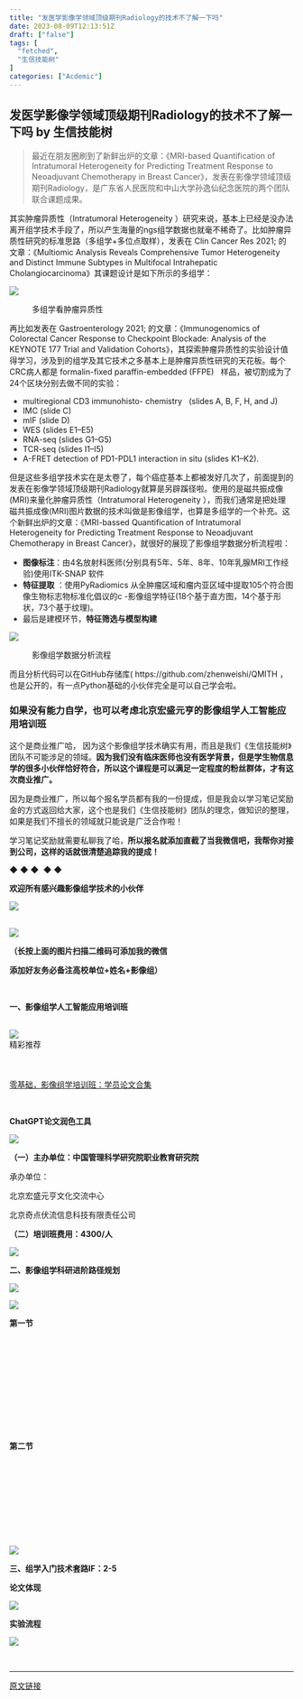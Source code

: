 ```yaml
---
title: "发医学影像学领域顶级期刊Radiology的技术不了解一下吗"
date: 2023-08-09T12:13:51Z
draft: ["false"]
tags: [
  "fetched",
  "生信技能树"
]
categories: ["Acdemic"]
---
```

发医学影像学领域顶级期刊Radiology的技术不了解一下吗 by 生信技能树
------
<div><section data-tool="mdnice编辑器" data-website="https://www.mdnice.com"><blockquote data-tool="mdnice编辑器"><p>最近在朋友圈刷到了新鲜出炉的文章：《MRI-based Quantification of Intratumoral Heterogeneity for Predicting Treatment Response to Neoadjuvant Chemotherapy in Breast Cancer》，发表在影像学领域顶级期刊Radiology，是广东省人民医院和中山大学孙逸仙纪念医院的两个团队联合课题成果。</p></blockquote><p data-tool="mdnice编辑器">其实肿瘤异质性（Intratumoral Heterogeneity ）研究来说，基本上已经是没办法离开组学技术手段了，所以产生海量的ngs组学数据也就毫不稀奇了。比如肿瘤异质性研究的标准思路（多组学+多位点取样），发表在 Clin Cancer Res 2021; 的 文章：《Multiomic Analysis Reveals Comprehensive Tumor Heterogeneity and Distinct Immune Subtypes in Multifocal Intrahepatic Cholangiocarcinoma》其课题设计是如下所示的多组学：</p><p><img data-galleryid="" data-ratio="0.7117346938775511" data-s="300,640" data-src="https://mmbiz.qpic.cn/mmbiz_png/cZNhZQ6j4wzVezIsE1gUzrCNIjMNaIicBrEBbqqF7EVsOKn4o9JTRtLib5sOnRchZ9pNwF0RZ9wNHdYcmEpfNx7Q/640?wx_fmt=png" data-type="png" data-w="1568" src="https://mmbiz.qpic.cn/mmbiz_png/cZNhZQ6j4wzVezIsE1gUzrCNIjMNaIicBrEBbqqF7EVsOKn4o9JTRtLib5sOnRchZ9pNwF0RZ9wNHdYcmEpfNx7Q/640?wx_fmt=png"></p><figure data-tool="mdnice编辑器"><figcaption>多组学看肿瘤异质性</figcaption></figure><p data-tool="mdnice编辑器">再比如发表在 Gastroenterology 2021; 的文章：《Immunogenomics of Colorectal Cancer Response to Checkpoint Blockade: Analysis of the KEYNOTE 177 Trial and Validation Cohorts》，其探索肿瘤异质性的实验设计值得学习，涉及到的组学及其它技术之多基本上是肿瘤异质性研究的天花板。每个CRC病人都是 formalin-fixed paraffin-embedded (FFPE)   样品，被切割成为了24个区块分别去做不同的实验：</p><ul data-tool="mdnice编辑器"><li><section>multiregional CD3 immunohisto- chemistry   (slides A, B, F, H, and J)</section></li><li><section>IMC (slide C)</section></li><li><section>mIF (slide D)</section></li><li><section>WES (slides E1–E5)</section></li><li><section>RNA-seq (slides G1–G5)</section></li><li><section>TCR-seq (slides I1–I5)</section></li><li><section>A-FRET detection of PD1-PDL1 interaction in situ (slides K1–K2).</section></li></ul><p data-tool="mdnice编辑器">但是这些多组学技术实在是太卷了，每个癌症基本上都被发好几次了，前面提到的发表在影像学领域顶级期刊Radiology就算是另辟蹊径啦。使用的是磁共振成像(MRI)来量化肿瘤异质性（Intratumoral Heterogeneity ），而我们通常是把处理磁共振成像(MRI)图片数据的技术叫做是影像组学，也算是多组学的一个补充。这个新鲜出炉的文章：《MRI-bassed Quantification of Intratumoral Heterogeneity for Predicting Treatment Response to Neoadjuvant Chemotherapy in Breast Cancer》，就很好的展现了影像组学数据分析流程啦：</p><ul data-tool="mdnice编辑器"><li><section><strong>图像标注</strong>：由4名放射科医师(分别具有5年、5年、8年、10年乳腺MRI工作经验)使用ITK-SNAP 软件</section></li><li><section><strong>特征提取</strong> ：使用PyRadiomics 从全肿瘤区域和瘤内亚区域中提取105个符合图像生物标志物标准化倡议的c -影像组学特征(18个基于直方图，14个基于形状，73个基于纹理)。</section></li><li><section>最后是建模环节，<strong>特征筛选与模型构建</strong></section></li></ul><p><img data-galleryid="" data-ratio="0.8137931034482758" data-s="300,640" data-src="https://mmbiz.qpic.cn/mmbiz_png/cZNhZQ6j4wzVezIsE1gUzrCNIjMNaIicB94SjeWnDDFTEJQ7sojT3Hwl0PSEiaV1QQFUu1CUKGmKQeMSmBkJDeQA/640?wx_fmt=png" data-type="png" data-w="1450" src="https://mmbiz.qpic.cn/mmbiz_png/cZNhZQ6j4wzVezIsE1gUzrCNIjMNaIicB94SjeWnDDFTEJQ7sojT3Hwl0PSEiaV1QQFUu1CUKGmKQeMSmBkJDeQA/640?wx_fmt=png"></p><figure data-tool="mdnice编辑器"><figcaption>影像组学数据分析流程</figcaption></figure><p data-tool="mdnice编辑器">而且分析代码可以在GitHub存储库( https://github.com/zhenweishi/QMITH ，也是公开的，有一点Python基础的小伙伴完全是可以自己学会啦。</p><h3 data-tool="mdnice编辑器"><span></span><span>如果没有能力自学，也可以考虑北京宏盛元亨的<strong>影像组学人工智能应用培训班</strong></span><span></span></h3><p data-tool="mdnice编辑器">这个是商业推广哈， 因为这个影像组学技术确实有用，而且是我们《生信技能树》团队不可能涉足的领域。<strong>因为我们没有临床医师也没有医学背景，但是学生物信息学的很多小伙伴恰好符合，所以这个课程是可以满足一定程度的粉丝群体，才有这次商业推广。</strong></p><p data-tool="mdnice编辑器">因为是商业推广，所以每个报名学员都有我的一份提成，但是我会以学习笔记奖励金的方式返回给大家，这个也是我们《生信技能树》团队的理念，做知识的整理，如果是我们不擅长的领域就只能说是广泛合作啦！</p><p data-tool="mdnice编辑器">学习笔记奖励就需要私聊我了哈，<strong>所以报名就添加直截了当我微信吧，我帮你对接到公司，这样的话就很清楚追踪我的提成！</strong></p><section data-tool="mdnice编辑器" data-website="https://www.mdnice.com"><section data-style-type="5" data-tools="新媒体排版" data-id="1322513"><section data-style-type="5" data-tools="新媒体排版" data-id="1322503"><p><span data-txtless="spin" data-txtlessp="120">◆ </span><span></span><span>◆ </span><span></span><span data-txtless="spin" data-txtlessp="-120">◆  <span data-txtless="spin" data-txtlessp="120">◆ </span><span>◆</span></span></p></section><p><strong><span>欢迎所有感兴趣影像组学技术的</span></strong><strong><span>小伙伴</span></strong></p></section><section data-style-type="5" data-tools="新媒体排版" data-id="1207583"><section><section><section><img data-ratio="0.015625" data-src="https://mmbiz.qpic.cn/mmbiz_jpg/cZNhZQ6j4wxHjYl4eIGfcicTibYjia6zsGRRdhbicpU4JybsCCJUv7flbo2brIeYaicUFca1a3J0Ka0YfO7er980C6w/640?wx_fmt=jpeg&amp;wxfrom=5&amp;wx_lazy=1&amp;wx_co=1" data-type="jpeg" data-w="256" src="https://mmbiz.qpic.cn/mmbiz_jpg/cZNhZQ6j4wxHjYl4eIGfcicTibYjia6zsGRRdhbicpU4JybsCCJUv7flbo2brIeYaicUFca1a3J0Ka0YfO7er980C6w/640?wx_fmt=jpeg&amp;wxfrom=5&amp;wx_lazy=1&amp;wx_co=1"></section><section data-style-type="5" data-tools="新媒体排版" data-id="1206990"><section><section powered-by="KolEditor.us"><section><section><br></section></section></section></section></section></section></section></section><section><section><p><img data-galleryid="" data-ratio="0.9696969696969697" data-s="300,640" data-src="https://mmbiz.qpic.cn/mmbiz_png/cZNhZQ6j4wxFTJjVgVITxEP8nwDPmehmsgAliczBVxsrHrxibTNyRziaNwtoT07ibQNSNu2LGArYHBjb0icma7PEEOQ/640?wx_fmt=png&amp;wxfrom=5&amp;wx_lazy=1&amp;wx_co=1" data-type="png" data-w="330" src="https://mmbiz.qpic.cn/mmbiz_png/cZNhZQ6j4wxFTJjVgVITxEP8nwDPmehmsgAliczBVxsrHrxibTNyRziaNwtoT07ibQNSNu2LGArYHBjb0icma7PEEOQ/640?wx_fmt=png&amp;wxfrom=5&amp;wx_lazy=1&amp;wx_co=1"></p></section><p><span><strong>（长按上面的图片扫描二维码可添加我的微信</strong></span></p><p><span><strong>添加好友务必备注</strong></span><span><strong>高校单位+姓名+影像组</strong></span><span><strong>）</strong></span></p><p><span><strong></strong></span></p></section></section><p><br></p></section><section><section data-role="paragraph"><section data-brushtype="text" data-lazy-bgimg="https://mmbiz.qpic.cn/mmbiz_png/7QRTvkK2qC6sLlAPcPheDLycujYrOvsZjI6Q8b38UibYGJoQKON01aaW0eKDfEZ3PsRoJDNdzsK0eAurzdxcD5Q/640?wx_fmt=png" data-fail="0"><section data-brushtype="text"><p><span><strong>一、影像组学人工智能应用培训班</strong></span></p></section></section></section></section><section data-lazy-bgimg="https://mmbiz.qpic.cn/mmbiz_png/7QRTvkK2qC7wPVicfoORlciae6RevUqalJS2LTFhEEdZxqKun4TJdicLvkzibBe7Re54U3MyjSO0K3dk3PJfr4M8jQ/640?wx_fmt=png" data-fail="0"><section><section><section data-autoskip="1"><section><section><br></section><section><section><img data-ratio="1" data-w="30" data-width="100%" data-src="https://mmbiz.qpic.cn/mmbiz_png/7QRTvkK2qC6RyGcCclHibMw08rYZOOtkfNaX7nMdG9yQnOtpBIJTxTIJ5fibMmicEJickp5DaQrxq1YKQiaJVJkyrZA/640?wx_fmt=png&amp;wxfrom=13&amp;wx_lazy=1&amp;wx_co=1&amp;tp=wxpic" src="https://mmbiz.qpic.cn/mmbiz_png/7QRTvkK2qC6RyGcCclHibMw08rYZOOtkfNaX7nMdG9yQnOtpBIJTxTIJ5fibMmicEJickp5DaQrxq1YKQiaJVJkyrZA/640?wx_fmt=png&amp;wxfrom=13&amp;wx_lazy=1&amp;wx_co=1&amp;tp=wxpic"></section></section><section data-brushtype="text">精彩推荐</section><section><br></section><section><br></section></section><section data-autoskip="1"><br><a target="_blank" href="http://mp.weixin.qq.com/s?__biz=MzkyOTQyMzM5OQ==&amp;mid=2247492313&amp;idx=1&amp;sn=743e3007e284f9fb4db81320885c33bf&amp;chksm=c20b6b91f57ce2878aa4ecb8f3494ccd59d0310a84220e9f8d25bef09b626b081a227441b225&amp;scene=21#wechat_redirect" textvalue="零基础，影像组学培训班：学员论文合集" linktype="text" imgurl="" imgdata="null" data-itemshowtype="0" tab="innerlink" data-linktype="2" hasload="1">零基础，影像组学培训班：学员论文合集</a></section><p><strong><span><br></span></strong></p><p><strong><span>ChatGPT论文润色工具</span></strong></p><p><strong><span><img data-galleryid="" data-ratio="0.575" data-s="300,640" data-src="https://mmbiz.qpic.cn/mmbiz_png/KTTnKVag9ZUx4qHXBwSpr4zSlY2oJm2vOHH5vJEcpWjdAicibxgHF0Jzz0Y3yBVUBS4f4C9NSe6od9fdIz4tsnaA/640?wx_fmt=png&amp;wxfrom=13&amp;tp=wxpic" data-type="png" data-w="1080" src="https://mmbiz.qpic.cn/mmbiz_png/KTTnKVag9ZUx4qHXBwSpr4zSlY2oJm2vOHH5vJEcpWjdAicibxgHF0Jzz0Y3yBVUBS4f4C9NSe6od9fdIz4tsnaA/640?wx_fmt=png&amp;wxfrom=13&amp;tp=wxpic"></span></strong></p><p><strong><span>（一）主办单位：中国管理科学研究院职业教育研究院</span></strong></p><p><span>承办单位：</span></p><p><span>北京宏盛元亨文化交流中心</span></p><p><span>北京奇点伏流信息科技有限责任公司</span></p><p><strong><span>（二</span></strong><strong><span>）培训班费用：4300/人</span></strong></p><p><span></span></p></section></section></section><section><section><section><section><section><section><section><img data-ratio="0.625" data-w="72" data-src="https://mmbiz.qpic.cn/mmbiz_png/7QRTvkK2qC6sLlAPcPheDLycujYrOvsZXVlJrA6hYia6e0NI1x4YG5KpeME7Sp5BgwY7ecsnfiaqIprN7NCtJSTQ/640?wx_fmt=png&amp;tp=wxpic&amp;wxfrom=5&amp;wx_lazy=1&amp;wx_co=1" src="https://mmbiz.qpic.cn/mmbiz_png/7QRTvkK2qC6sLlAPcPheDLycujYrOvsZXVlJrA6hYia6e0NI1x4YG5KpeME7Sp5BgwY7ecsnfiaqIprN7NCtJSTQ/640?wx_fmt=png&amp;tp=wxpic&amp;wxfrom=5&amp;wx_lazy=1&amp;wx_co=1"></section><section data-brushtype="text" data-lazy-bgimg="https://mmbiz.qpic.cn/mmbiz_png/7QRTvkK2qC6sLlAPcPheDLycujYrOvsZjI6Q8b38UibYGJoQKON01aaW0eKDfEZ3PsRoJDNdzsK0eAurzdxcD5Q/640?wx_fmt=png" data-fail="0"><section data-brushtype="text"><p><span><strong><span><span>二、影像组学科研进阶路径规划</span></span><span></span></strong></span></p></section></section></section></section></section><section><section><section data-autoskip="1"><p><img data-galleryid="" data-ratio="0.5228174603174603" data-s="300,640" data-src="https://mmbiz.qpic.cn/sz_mmbiz_png/KTTnKVag9ZVKpyQjdgkqYngb61Zbmd9vsJicpUzA9L2dxlicnnrQ8EVIOYpUKqj9Upjic3oA4MPak340LxuMT4okQ/640?wx_fmt=png&amp;wxfrom=5&amp;wx_lazy=1&amp;wx_co=1" data-type="png" data-w="1008" src="https://mmbiz.qpic.cn/sz_mmbiz_png/KTTnKVag9ZVKpyQjdgkqYngb61Zbmd9vsJicpUzA9L2dxlicnnrQ8EVIOYpUKqj9Upjic3oA4MPak340LxuMT4okQ/640?wx_fmt=png&amp;wxfrom=5&amp;wx_lazy=1&amp;wx_co=1"></p><p><img data-galleryid="" data-ratio="0.7083333333333334" data-s="300,640" data-src="https://mmbiz.qpic.cn/sz_mmbiz_png/KTTnKVag9ZVKpyQjdgkqYngb61Zbmd9v2gF1XOiavWKjGOTJ1DBejOxc5pZDk1ctia5DFBMUqqib6RTWKmnAf6noQ/640?wx_fmt=png&amp;wxfrom=5&amp;wx_lazy=1&amp;wx_co=1" data-type="png" data-w="1080" src="https://mmbiz.qpic.cn/sz_mmbiz_png/KTTnKVag9ZVKpyQjdgkqYngb61Zbmd9v2gF1XOiavWKjGOTJ1DBejOxc5pZDk1ctia5DFBMUqqib6RTWKmnAf6noQ/640?wx_fmt=png&amp;wxfrom=5&amp;wx_lazy=1&amp;wx_co=1"></p><p><span><strong>第一节</strong><br></span></p><section><section><section><iframe data-vidtype="2" data-mpvid="wxv_3015285100034392065" data-cover="http%3A%2F%2Fmmbiz.qpic.cn%2Fsz_mmbiz_jpg%2FKTTnKVag9ZX9FukVRztwPXKghTyJiaghbcKr5IlEj2sdBDmXbeeHibl1boCeeiabVktHE5LraCs3YcuF52vIse8AQ%2F0%3Fwx_fmt%3Djpeg" data-ratio="1.7777777777777777" data-w="1920" allowfullscreen="" frameborder="0" data-src="https://mp.weixin.qq.com/mp/readtemplate?t=pages/video_player_tmpl&amp;action=mpvideo&amp;auto=0&amp;vid=wxv_3015285100034392065"></iframe></section></section><br></section><section><br></section><section><span><strong>第二节</strong><br></span></section><section><section><section><iframe data-vidtype="2" data-mpvid="wxv_3015303569316511746" data-cover="http%3A%2F%2Fmmbiz.qpic.cn%2Fsz_mmbiz_jpg%2FKTTnKVag9ZX9FukVRztwPXKghTyJiaghbnhhQP322vBtpIFnfBR7op4ibkzjKoqeHPmibR9sMRH4eN0boA2fVVzicQ%2F0%3Fwx_fmt%3Djpeg" data-ratio="1.7777777777777777" data-w="1920" allowfullscreen="" frameborder="0" data-src="https://mp.weixin.qq.com/mp/readtemplate?t=pages/video_player_tmpl&amp;action=mpvideo&amp;auto=0&amp;vid=wxv_3015303569316511746"></iframe></section></section></section><section mpa-from-tpl="t"><section mpa-from-tpl="t" data-mpa-template-schema="question" itemtype="https://mp.weixin.qq.com/voc/Question" itemscope=""><section data-mid="" mpa-from-tpl="t"><section data-mid="" mpa-from-tpl="t"><section data-mid="" mpa-from-tpl="t"><section mpa-from-tpl="t" data-mpa-template-name="" itemprop="name"><br></section></section></section></section></section></section></section></section></section><section><section><section><section><img data-ratio="0.625" data-w="72" data-src="https://mmbiz.qpic.cn/mmbiz_png/7QRTvkK2qC6sLlAPcPheDLycujYrOvsZXVlJrA6hYia6e0NI1x4YG5KpeME7Sp5BgwY7ecsnfiaqIprN7NCtJSTQ/640?wx_fmt=png&amp;tp=wxpic&amp;wxfrom=5&amp;wx_lazy=1&amp;wx_co=1" src="https://mmbiz.qpic.cn/mmbiz_png/7QRTvkK2qC6sLlAPcPheDLycujYrOvsZXVlJrA6hYia6e0NI1x4YG5KpeME7Sp5BgwY7ecsnfiaqIprN7NCtJSTQ/640?wx_fmt=png&amp;tp=wxpic&amp;wxfrom=5&amp;wx_lazy=1&amp;wx_co=1"></section><section data-brushtype="text" data-lazy-bgimg="https://mmbiz.qpic.cn/mmbiz_png/7QRTvkK2qC6sLlAPcPheDLycujYrOvsZjI6Q8b38UibYGJoQKON01aaW0eKDfEZ3PsRoJDNdzsK0eAurzdxcD5Q/640?wx_fmt=png" data-fail="0"><section data-brushtype="text"><p><span><strong><span>三</span><span>、组学入门技术套路IF：2-5</span></strong></span></p></section></section></section></section></section><section><section><section data-autoskip="1"><p><strong>论文体现</strong></p><p><img data-galleryid="" data-ratio="0.4824074074074074" data-s="300,640" data-src="https://mmbiz.qpic.cn/sz_mmbiz_png/KTTnKVag9ZUaSTFa1wgPX0eKf6zn9iblpwLjiaFBYH0hclpyCia65yhXSNlXpxooQ2icUy9wNAbYzrfE1NrkJexm2w/640?wx_fmt=png&amp;wxfrom=5&amp;wx_lazy=1&amp;wx_co=1" data-type="png" data-w="1080" src="https://mmbiz.qpic.cn/sz_mmbiz_png/KTTnKVag9ZUaSTFa1wgPX0eKf6zn9iblpwLjiaFBYH0hclpyCia65yhXSNlXpxooQ2icUy9wNAbYzrfE1NrkJexm2w/640?wx_fmt=png&amp;wxfrom=5&amp;wx_lazy=1&amp;wx_co=1"></p><p><span><span><strong>实验流程</strong></span></span></p><p><img data-galleryid="" data-ratio="0.5620280474649406" data-s="300,640" data-src="https://mmbiz.qpic.cn/mmbiz_png/KTTnKVag9ZUVEIic7mK7ZxZ4gRyibzUJTFU59R1o5Ro4Lrm24mOX3jB47goL1gMDGw5HjJ7PZTxIUjyfEjcwC5UA/640?wx_fmt=png&amp;tp=wxpic&amp;wxfrom=5&amp;wx_lazy=1&amp;wx_co=1" data-type="png" data-w="927" src="https://mmbiz.qpic.cn/mmbiz_png/KTTnKVag9ZUVEIic7mK7ZxZ4gRyibzUJTFU59R1o5Ro4Lrm24mOX3jB47goL1gMDGw5HjJ7PZTxIUjyfEjcwC5UA/640?wx_fmt=png&amp;tp=wxpic&amp;wxfrom=5&amp;wx_lazy=1&amp;wx_co=1"></p></section></section></section></section></section></section></section><p><br></p><p><mp-style-type data-value="3"></mp-style-type></p></div>  
<hr>
<a href="https://mp.weixin.qq.com/s/4Nrw2BCC42-KggCES3u64w",target="_blank" rel="noopener noreferrer">原文链接</a>
